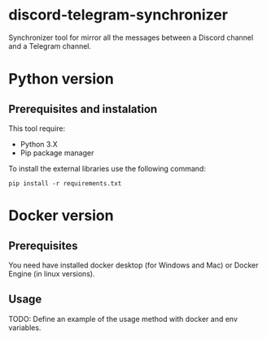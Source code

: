# discord-telegram-synchronizer
Synchronizer tool for mirror all the messages between a Discord channel and a Telegram channel.

# Python version
## Prerequisites and instalation
This tool require:
* Python 3.X
* Pip package manager

To install the external libraries use the following command:
```
pip install -r requirements.txt
```

# Docker version

## Prerequisites
You need have installed docker desktop (for Windows and Mac) or Docker Engine (in linux versions).

## Usage
TODO: Define an example of the usage method with docker and env variables.
